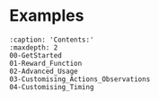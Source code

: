# Examples

```{toctree}
:caption: 'Contents:'
:maxdepth: 2
00-GetStarted
01-Reward_Function
02-Advanced_Usage
03-Customising_Actions_Observations
04-Customising_Timing
```